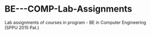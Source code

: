 # BE---COMP-Lab-Assignments
Lab assignments of courses in program - BE in Computer Engineering (SPPU 2015 Pat.)
